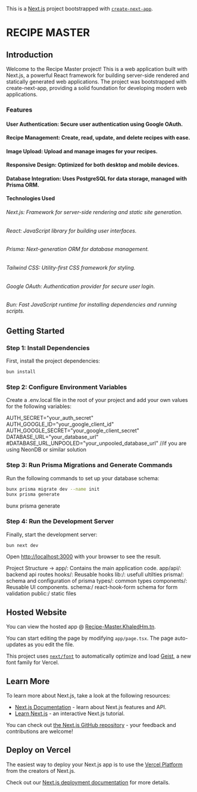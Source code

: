 This is a [Next.js](https://nextjs.org) project bootstrapped with [`create-next-app`](https://nextjs.org/docs/app/api-reference/cli/create-next-app).

# RECIPE MASTER

## Introduction
Welcome to the Recipe Master project! This is a web application built with Next.js, a powerful React framework for building server-side rendered and statically generated web applications. The project was bootstrapped with create-next-app, providing a solid foundation for developing modern web applications.

### Features
#### User Authentication: Secure user authentication using Google OAuth.
#### Recipe Management: Create, read, update, and delete recipes with ease.
#### Image Upload: Upload and manage images for your recipes.
#### Responsive Design: Optimized for both desktop and mobile devices.
#### Database Integration: Uses PostgreSQL for data storage, managed with Prisma ORM.
#### Technologies Used
###### Next.js: Framework for server-side rendering and static site generation.
###### React: JavaScript library for building user interfaces.
###### Prisma: Next-generation ORM for database management.
###### Tailwind CSS: Utility-first CSS framework for styling.
###### Google OAuth: Authentication provider for secure user login.
###### Bun: Fast JavaScript runtime for installing dependencies and running scripts.

## Getting Started

### Step 1: Install Dependencies

First, install the project dependencies:

```bash
bun install
```

### Step 2: Configure Environment Variables

Create a .env.local file in the root of your project and add your own values for the following variables:

AUTH_SECRET="your_auth_secret"
AUTH_GOOGLE_ID="your_google_client_id"
AUTH_GOOGLE_SECRET="your_google_client_secret"
DATABASE_URL="your_database_url"
#DATABASE_URL_UNPOOLED="your_unpooled_database_url" //if you are using NeonDB or similar solution

### Step 3: Run Prisma Migrations and Generate Commands

Run the following commands to set up your database schema:


```bash
bunx prisma migrate dev --name init
bunx prisma generate
```

bunx prisma generate

### Step 4: Run the Development Server

Finally, start the development server:


```bash
bun next dev
```


Open [http://localhost:3000](http://localhost:3000) with your browser to see the result.

Project Structure ->
app/: Contains the main application code.
app/api/: backend api routes
hooks/: Reusable hooks
lib:/: usefull ultilties
prisma/: schema and configuration of prisma
types/: common types
components/: Reusable UI components.
schema:/ react-hook-form schema for form validation
public:/ static files

## Hosted Website

You can view the hosted app @ [Recipe-Master.KhaledHm.tn](https://your-website-url.com).

You can start editing the page by modifying `app/page.tsx`. The page auto-updates as you edit the file.

This project uses [`next/font`](https://nextjs.org/docs/app/building-your-application/optimizing/fonts) to automatically optimize and load [Geist](https://vercel.com/font), a new font family for Vercel.

## Learn More

To learn more about Next.js, take a look at the following resources:

- [Next.js Documentation](https://nextjs.org/docs) - learn about Next.js features and API.
- [Learn Next.js](https://nextjs.org/learn) - an interactive Next.js tutorial.

You can check out [the Next.js GitHub repository](https://github.com/vercel/next.js) - your feedback and contributions are welcome!

## Deploy on Vercel

The easiest way to deploy your Next.js app is to use the [Vercel Platform](https://vercel.com/new?utm_medium=default-template&filter=next.js&utm_source=create-next-app&utm_campaign=create-next-app-readme) from the creators of Next.js.

Check out our [Next.js deployment documentation](https://nextjs.org/docs/app/building-your-application/deploying) for more details.
